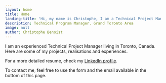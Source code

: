 ```yaml
---
layout: home
title: Home
landing-title: 'Hi, my name is Christophe, I am a Technical Project Manager'
description: Technical Program Manager, Grand Toronto Area
image: null
author: Christophe Benoist
---
```


I am an experienced Technical Project Manager living in Toronto, Canada. Here are some of my projects, realisations and experiences.

For a more detailed resume, check my <a href="https://www.linkedin.com/in/christophebenoist/" target="_blank">LinkedIn profile</a>.

To contact me, feel free to use the form and the email available in the bottom of this page.